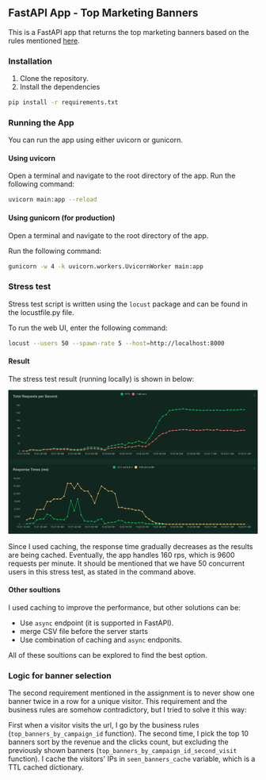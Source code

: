 ## FastAPI App - Top Marketing Banners

This is a FastAPI app that returns the top marketing banners based on the rules mentioned [here](https://i.datachef.co/tha-de).

### Installation

1. Clone the repository.
2. Install the dependencies
```sh
pip install -r requirements.txt
```

### Running the App

You can run the app using either uvicorn or gunicorn.

#### Using uvicorn

Open a terminal and navigate to the root directory of the app. Run the following command: 

```sh
uvicorn main:app --reload
```

#### Using gunicorn (for production)

Open a terminal and navigate to the root directory of the app.

Run the following command:
```sh
gunicorn -w 4 -k uvicorn.workers.UvicornWorker main:app
```

### Stress test

Stress test script is written using the `locust` package and can be found in the locustfile.py file.

To run the web UI, enter the following command:

```sh
locust --users 50 --spawn-rate 5 --host=http://localhost:8000
```

#### Result

The stress test result (running locally) is shown in below:

![Stress test result](stress_test/stress_result.png "Stress test result")

Since I used caching, the response time gradually decreases as the results are being cached. Eventually, the app handles 160 rps, which is 9600 requests per minute. It should be mentioned that we have 50 concurrent users in this stress test, as stated in the command above.

#### Other soultions

I used caching to improve the performance, but other solutions can be:

* Use `async` endpoint (it is supported in FastAPI).
* merge CSV file before the server starts
* Use combination of caching and `async` endponits.

All of these soultions can be explored to find the best option.

### Logic for banner selection

The second requirement mentioned in the assignment is to never show one banner twice in a row for a unique visitor. This requirement and the business rules are somehow contradictory, but I tried to solve it this way:

First when a visitor visits the url, I go by the business rules (`top_banners_by_campaign_id` function). The second time, I pick the top 10 banners sort by the revenue and the clicks count, but excluding the previously shown banners (`top_banners_by_campaign_id_second_visit` function). I cache the visitors' IPs in `seen_banners_cache` variable, which is a TTL cached dictionary.